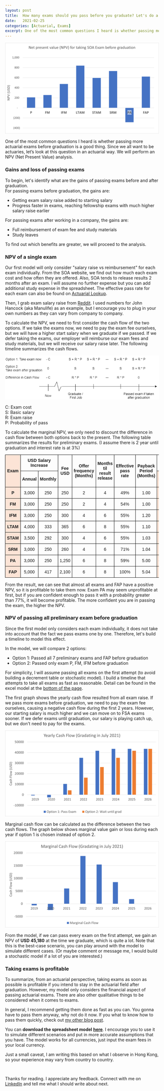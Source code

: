 ```yaml
---
layout: post
title:  How many exams should you pass before you graduate? Let's do a NPV anaylsis.
date:   2021-02-25
categories: [Actuarial, Exams]
excerpt: One of the most common questions I heard is whether passing more actuarial exams before graduation is good things. Since we are all want be an actuary, let's look at this question in an actuarial way. We will perform a NPV (Net Present Value) anaylsis.
---
```


![NPV of SOA exams](/images/article_images/2021-02-25-How-many-exams/NPV_Exam.png)

One of the most common questions I heard is whether passing more actuarial exams before graduation is a good thing.
Since we all want to be actuaries, let’s look at this question in an actuarial way.
We will perform an NPV (Net Present Value) analysis.



### Gains and loss of passing exams

To begin, let's identify what are the gains of passing exams before and after graduation.<br>
For passing exams before graduation, the gains are:

- Getting exam salary raise added to starting salary
- Progress faster in exams, reaching fellowship exams with much higher salary raise earlier

For passing exams after working in a company, the gains are:
- Full reimbursement of exam fee and study materials
- Study leaves

To find out which benefits are greater, we will proceed to the analysis.



### NPV of a single exam

Our first model will only consider "salary raise vs reimbursement" for each exam individually.
From the SOA website, we find out how much each exam cost and how often they are offered.
Also, SOA tends to release results 2 months after an exam.
I will assume no further expense but you can add additional study expense in the spreadsheet.
The effective pass rate for each exam can also be found on [Actuarial Lookup](http://www.actuarial-lookup.com/).

Then, I grab exam salary raise from 
[Reddit](https://www.reddit.com/r/actuary/wiki/study_program_survey#wiki_society_of_actuaries_respondents).
I used numbers for John Hancock (aka Manulife) as an example, but I encourage you to plug in your own numbers as they can vary from company to company.

To calculate the NPV, we need to first consider the cash flow of the two options.
If we take the exams now, we need to pay the exam fee ourselves, but we will have a higher start salary when we graduate if we passed.
If we defer taking the exams, our employer will reimburse our exam fees and study materials, but we will receive our salary raise later.
The following  timeline summarizes the cash flows.

![Cash flow timeline](/images/article_images/2021-02-25-How-many-exams/cash_flow_timeline.png)

C: Exam cost<br>
S: Basic salary<br>
R: Exam raise<br>
P: Probability of pass

To calculate the marginal NPV, we only need to discount the difference in cash flow between both options back to the present.
The following table summarizes the results for preliminary exams.
(I assume there is 2 year until graduation and interest rate is at 3%)


<!-- start of result table -->
<style type="text/css">
.tg  {border-collapse:collapse;border-spacing:0;}
.tg td{border-color:black;border-style:solid;border-width:1px;font-family:Arial, sans-serif;font-size:14px;
  overflow:hidden;padding:10px 5px;word-break:normal;}
.tg th{border-color:black;border-style:solid;border-width:1px;font-family:Arial, sans-serif;font-size:14px;
  font-weight:normal;overflow:hidden;padding:10px 5px;word-break:normal;}
.tg .tg-wa1i{font-weight:bold;text-align:center;vertical-align:middle}
.tg .tg-ogll{background-color:#fce4d6;font-weight:bold;text-align:center;vertical-align:middle}
.tg .tg-en9y{background-color:#e2efda;font-weight:bold;text-align:center;vertical-align:middle}
.tg .tg-nrix{text-align:center;vertical-align:middle}
</style>
<table class="tg">
<thead>
  <tr>
    <th class="tg-ogll" rowspan="2">Exam</th>
    <th class="tg-wa1i" colspan="2">USD Salary Increase</th>
    <th class="tg-wa1i" rowspan="2">Fee USD</th>
    <th class="tg-wa1i" rowspan="2">Offer frequency (Months)</th>
    <th class="tg-wa1i" rowspan="2">Months til result release</th>
    <th class="tg-wa1i" rowspan="2">Effective pass rate</th>
    <th class="tg-wa1i" rowspan="2">Payback Period (Months)</th>
    <th class="tg-wa1i" colspan="2">Value of taking 1 siting ahead</th>
  </tr>
  <tr>
    <td class="tg-wa1i">Annual</td>
    <td class="tg-wa1i">Monthly</td>
    <td class="tg-ogll">NPV</td>
    <td class="tg-en9y">Profitability Index</td>
  </tr>
</thead>
<tbody>
  <tr>
    <td class="tg-ogll">P</td>
    <td class="tg-nrix">3,000</td>
    <td class="tg-nrix">250</td>
    <td class="tg-nrix">250</td>
    <td class="tg-nrix">2</td>
    <td class="tg-nrix">4</td>
    <td class="tg-nrix">49%</td>
    <td class="tg-nrix">1.00</td>
    <td class="tg-ogll">209</td>
    <td class="tg-en9y">84%</td>
  </tr>
  <tr>
    <td class="tg-ogll">FM</td>
    <td class="tg-nrix">3,000</td>
    <td class="tg-nrix">250</td>
    <td class="tg-nrix">250</td>
    <td class="tg-nrix">2</td>
    <td class="tg-nrix">4</td>
    <td class="tg-nrix">54%</td>
    <td class="tg-nrix">1.00</td>
    <td class="tg-ogll">255</td>
    <td class="tg-en9y">102%</td>
  </tr>
  <tr>
    <td class="tg-ogll">IFM</td>
    <td class="tg-nrix">3,000</td>
    <td class="tg-nrix">250</td>
    <td class="tg-nrix">300</td>
    <td class="tg-nrix">4</td>
    <td class="tg-nrix">6</td>
    <td class="tg-nrix">55%</td>
    <td class="tg-nrix">1.20</td>
    <td class="tg-ogll">475</td>
    <td class="tg-en9y">158%</td>
  </tr>
  <tr>
    <td class="tg-ogll">LTAM</td>
    <td class="tg-nrix">4,000</td>
    <td class="tg-nrix">333</td>
    <td class="tg-nrix">365</td>
    <td class="tg-nrix">6</td>
    <td class="tg-nrix">8</td>
    <td class="tg-nrix">55%</td>
    <td class="tg-nrix">1.10</td>
    <td class="tg-ogll">839</td>
    <td class="tg-en9y">230%</td>
  </tr>
  <tr>
    <td class="tg-ogll">STAM</td>
    <td class="tg-nrix">3,500</td>
    <td class="tg-nrix">292</td>
    <td class="tg-nrix">300</td>
    <td class="tg-nrix">4</td>
    <td class="tg-nrix">6</td>
    <td class="tg-nrix">55%</td>
    <td class="tg-nrix">1.03</td>
    <td class="tg-ogll">595</td>
    <td class="tg-en9y">198%</td>
  </tr>
  <tr>
    <td class="tg-ogll">SRM</td>
    <td class="tg-nrix">3,000</td>
    <td class="tg-nrix">250</td>
    <td class="tg-nrix">260</td>
    <td class="tg-nrix">4</td>
    <td class="tg-nrix">6</td>
    <td class="tg-nrix">71%</td>
    <td class="tg-nrix">1.04</td>
    <td class="tg-ogll">732</td>
    <td class="tg-en9y">282%</td>
  </tr>
  <tr>
    <td class="tg-ogll">PA</td>
    <td class="tg-nrix">3,000</td>
    <td class="tg-nrix">250</td>
    <td class="tg-nrix">1,250</td>
    <td class="tg-nrix">6</td>
    <td class="tg-nrix">8</td>
    <td class="tg-nrix">59%</td>
    <td class="tg-nrix">5.00</td>
    <td class="tg-ogll">-285</td>
    <td class="tg-en9y">-23%</td>
  </tr>
  <tr>
    <td class="tg-ogll">FAP</td>
    <td class="tg-nrix">5,000</td>
    <td class="tg-nrix">417</td>
    <td class="tg-nrix">2,100</td>
    <td class="tg-nrix">6</td>
    <td class="tg-nrix">8</td>
    <td class="tg-nrix">100%</td>
    <td class="tg-nrix">5.04</td>
    <td class="tg-ogll">622</td>
    <td class="tg-en9y">30%</td>
  </tr>
</tbody>
</table>
<!-- end of result table -->

From the result, we can see that almost all exams and FAP have a positive NPV, so it is profitable to take them now.
Exam PA may seem unprofitable at first, but if you are confident enough to pass it with a probability greater than 77%, it will become profitable.
The more confident you are in passing the exam, the higher the NPV.



### NPV of passing all preliminary exam before graduation

Since the first model only considers each exam individually, it does not take into account that the fact we pass exams one by one.
Therefore, let's build a timeline to model this effect.

In the model, we will compare 2 options:
- Option 1: Passed all 7 preliminary exams and FAP before graduation
- Option 2: Passed only exam P, FM, IFM before graduation

For simplicity, I will assume passing all exams on the first attempt (to avoid building a decrement table or stochastic model).
I build a timeline that attempts to take all exams as fast as reasonable.
Detail can be found in the excel model at the [bottom of the page](#taking-exams-is-profitable).

The first graph shows the yearly cash flow resulted from all exam raise.
If we pass more exams before graduation, we need to pay the exam fee ourselves, causing a negative cash flow during the first 2 years.
However, our starting salary is much higher and we can move on to FSA exams sooner.
If we defer exams until graduation, our salary is playing catch up, but we don't need to pay for the exams.

![Cash flow for 2 options](/images/article_images/2021-02-25-How-many-exams/CF_2_option.png)

Marginal cash flow can be calculated as the difference between the two cash flows.
The graph below shows marginal value gain or loss during each year if option 1 is chosen instead of option 2.

![Marginal ash flow](/images/article_images/2021-02-25-How-many-exams/CF_marginal.png)

From the model, if we can pass every exam on the first attempt, we gain an NPV of **USD 45,180** at the time we graduate, which is quite a lot.
Note that this is the best-case scenario, you can play around with the model to simulate different cases.
(Or maybe comment or message me, I would build a stochastic model if a lot of you are interested.)



### Taking exams is profitable 

To summarize, from an actuarial perspective, taking exams as soon as possible is profitable if you intend to stay in the actuarial field after graduation.
However, my model only considers the financial aspect of passing actuarial exams.
There are also other qualitative things to be considered when it comes to exams.

In general, I recommend getting them done as fast as you can.
You gonna have to pass them anyway, why not do it now.
If you what to know how to pass them quickly, check out [my other blog post](https://actuarialcat.github.io/How-to-pass-7-SOA/).

You can **download the spreadsheet model**
<a href="/files/2021-02-25-How-many-exams/NPV_model.xlsx" target="_blank" onclick="tag_share_event('view_external_file', 'How many exam NPV model');"><b>here</b></a>.
I encourage you to use it to simulate different scenarios and put in more accurate assumptions that you have.
The model works for all currencies, just input the exam fees in your local currency.

Just a small caveat, I am writing this based on what I observe in Hong Kong, so your experience may vary from country to country.



<p>&nbsp;</p>

Thanks for reading. I appreciate any feedback.
Connect with me on 
<a href="https://www.linkedin.com/in/jackson-leung-805828174/" target="_blank" onclick="tag_share_event('linkedin_portfolio', '{{ page.title }}');">LinkedIn</a> 
and tell me what I should write about next.




